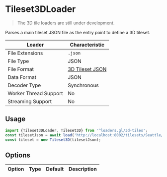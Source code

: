 # Tileset3DLoader

> The 3D tile loaders are still under development.

Parses a main tileset JSON file as the entry point to define a 3D tileset.

| Loader                | Characteristic   |
| --------------------- | ---------------- |
| File Extensions       | `.json`          |
| File Type             | JSON             |
| File Format           | [3D Tileset JSON](https://github.com/AnalyticalGraphicsInc/3d-tiles/tree/master/specification#tileset-json) |
| Data Format           | JSON             |
| Decoder Type          | Synchronous      |
| Worker Thread Support | No               |
| Streaming Support     | No               |

## Usage

```js
import {Tileset3DLoader, Tileset3D} from '^loaders.gl/3d-tiles';
const tilesetJson = await load('http://localhost:8002/tilesets/Seattle/tileset.json', Tileset3DLoader);
const tileset = new Tileset3D(tilesetJson);
```

## Options

| Option        | Type      | Default     | Description       |
| ------------- | --------- | ----------- | ----------------- |
